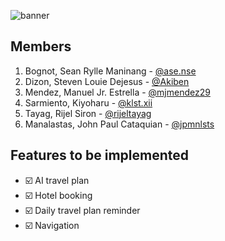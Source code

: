![banner](https://i.imgur.com/N5XSbbe.png)

## Members

1. Bognot, Sean Rylle Maninang - [@ase.nse](https://gitlab.com/ase.nse)
2. Dizon, Steven Louie Dejesus - [@Akiben](https://gitlab.com/Akiben)
3. Mendez, Manuel Jr. Estrella - [@mjmendez29](https://gitlab.com/mjmendez29)
4. Sarmiento, Kiyoharu - [@klst.xii](https://gitlab.com/klst.xii)
5. Tayag, Rijel Siron - [@rijeltayag](https://gitlab.com/rijeltayag)
6. Manalastas, John Paul Cataquian - [@jpmnlsts](https://gitlab.com/jpmnlsts)

## Features to be implemented

- ☑️ AI travel plan
- ☑️ Hotel booking
- ☑️ Daily travel plan reminder
- ☑️ Navigation